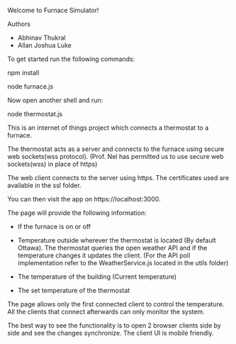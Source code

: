 Welcome to Furnace Simulator!

Authors
- Abhinav Thukral
- Allan Joshua Luke

To get started run the following commands:

npm install

node furnace.js

Now open another shell and run:

node thermostat.js

This is an internet of things project which connects a thermostat to a furnace.

The thermostat acts as a server and connects to the furnace using secure web sockets(wss protocol). (Prof. Nel has permitted us to use secure web sockets(wss) in place of https)

The web client connects to the server using https. The certificates used are available in the ssl folder.

You can then visit the app on https://localhost:3000.

The page will provide the following information:

- If the furnace is on or off

- Temperature outside wherever the thermostat is located (By default Ottawa). The thermostat queries the open weather API and if the temperature changes it updates the client. (For the API poll implementation refer to the WeatherService.js located in the utils folder)

- The temperature of the building (Current temperature)

- The set temperature of the thermostat

The page allows only the first connected client to control the temperature. All the clients that connect afterwards can only monitor the system.   

The best way to see the functionality is to open 2 browser clients side by side and see the changes synchronize.
The client UI is mobile friendly.

